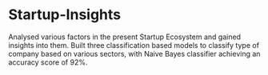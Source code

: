 # Startup-Insights
Analysed various factors in the present Startup Ecosystem and gained insights into them. Built three classification based models to classify type of company based on various sectors, with Naive Bayes classifier achieving an accuracy score of 92%.
